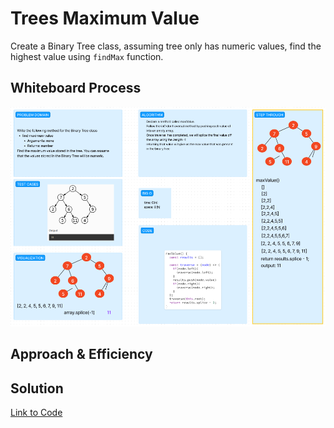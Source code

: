 # Trees Maximum Value

Create a Binary Tree class, assuming tree only has numeric values, find the highest value using `findMax` function.

## Whiteboard Process

![Whiteboard](./whiteboard.png)

## Approach & Efficiency
<!-- What approach did you take? Why? What is the Big O space/time for this approach? -->



## Solution
<!-- Show how to run your code, and examples of it in action -->

[Link to Code](./index.js)
